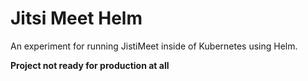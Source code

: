 # Jitsi Meet Helm

An experiment for running JistiMeet inside of Kubernetes using Helm.

**Project not ready for production at all**
